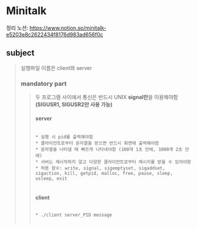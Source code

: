 # Minitalk
정리 노션: https://www.notion.so/minitalk-e5203e8c2622434f8176d983ad656f0c
## subject
> 실행파일 이름은 client와 server
> ### mandatory part
> > 두 프로그램 사이에서 통신은 반드시 UNIX **signal만**을 이용해야함 **(SIGUSR1, SIGUSR2만 사용 가능)**
> > #### server
> > <pre>
> > <code>
> > * 실행 시 pid를 출력해야함
> > * 클라이언트로부터 문자열을 받으면 반드시 화면에 출력해야함 
> > * 문자열을 나타낼 때 빠르게 나타내야함 (100개 1초 안에, 1000개 2초 안에)
> > * 서버는 재시작하지 않고 다양한 클라이언트로부터 메시지를 받을 수 있어야함
> > * 허용 함수: write, signal, sigemptyset, sigaddset, sigaction, kill, getpid, malloc, free, pause, sleep, usleep, exit
> > </code>
> > </pre>
> > #### client
> > <pre>
> > <code>
> > * ./client server_PID message
> > </code>
> > </pre>
